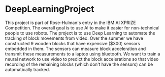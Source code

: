 # DeepLearningProject

This project is part of Rose-Hulman's entry in the IBM AI XPRIZE Competition. The overall goal is to use AI to make it easier for non-technical people to use robots. The project is to use Deep Learning to automate the tracking of block movements from video. Over the summer we have constructed 9 wooden blocks that have expensive ($300) sensors embedded in them. The sensors can measure block acceleration and transmit these measurements to a laptop using bluetooth. We want to train a neural network to use video to predict the block accelerations so that video recording of the remaining blocks (which don't have the sensors) can be automatically tracked.

